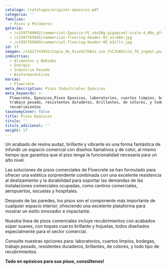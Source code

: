 ```yaml
---
catalogo: /catalogos/original-epoxicos.pdf
categoria: ''
familias:
  - Pisos y Polímeros
galeria:
  - /v1597769602/commercial-Epoxico-FC_vko50g-gigapixel-scale-4_00x_qfudhp.jpg
  - /v1597765045/commercial-flooring-header-03_eirm8m.jpg
  - /v1597765009/commercial-flooring-header-05_m3zlls.jpg
id: 17
imagen: /v1617743942/Copia_de_Dise%C3%B1o_sin_t%C3%ADtulo_70_jngmyl.png
industrias:
  - Alimentos y Bebidas
  - Energía
  - Industria Pesada
  - Biofarmacéuticos
marcas:
  - Flowcrete
meta_description: Pisos Industriales Epóxicos
meta_keywords: >-
  Flowcrete, Epoxicos,Pisos Epoxicos, laboratorios, cuartos limpios, bodegas,
  trabajo pesado, resistentes duraderos, brillantes, de colores, y todo tipo de
  recubrimientos
taxonomyCover: false
title: Pisos Epóxicos
titulo: ''
titulo_adicional: ''
weight: 17
---
```


Un acabado de resina audaz, brillante y vibrante es una forma fantástica de infundir un espacio comercial con diseños llamativos y de color, al mismo tiempo que garantiza que el piso tenga la funcionalidad necesaria para un alto nivel. 

Las soluciones de pisos comerciales de Flowcrete se han formulado para ofrecer una estética sorprendente combinada con una excelente resistencia al deslizamiento y la durabilidad para soportar las demandas de las instalaciones comerciales ocupadas, como centros comerciales, aeropuertos, escuelas y hospitales.

Después de las paredes, los pisos son el componente más importante de cualquier espacio interior, ofreciendo una excelente plataforma para mostrar un estilo innovador e impactante.

Nuestra línea de pisos comerciales incluye recubrimientos con acabados súper suaves, con toques cuarzo brillante y hojuelas, todos diseñados especialmente para el sector comercial.

Consulte nuestras opciones para: laboratorios, cuartos limpios, bodegas, trabajo pesado, resistentes duraderos, brillantes, de colores, y todo tipo de recubrimientos.

**Todo en epóxicos para sus pisos, consúltenos!**

